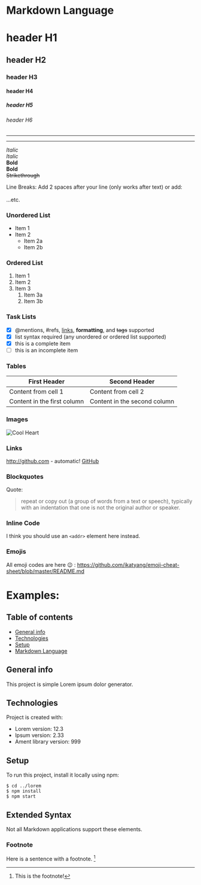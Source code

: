 # Markdown Language
<!--- This is how you comment! --->

# header H1
## header H2
### header H3
#### header H4
##### header H5
###### header H6
---
---

*Italic*  
_Italic_   
**Bold**  
__Bold__  
~~Strikethrough~~

Line Breaks:
Add 2 spaces after your line (only works after text) or add:
\
\
...etc.

### Unordered List
* Item 1
* Item 2
  * Item 2a
  * Item 2b

### Ordered List
1. Item 1
1. Item 2
1. Item 3
   1. Item 3a
   1. Item 3b

### Task Lists
- [x] @mentions, #refs, [links](), **formatting**, and <del>tags</del> supported
- [x] list syntax required (any unordered or ordered list supported)
- [x] this is a complete item
- [ ] this is an incomplete item

### Tables
First Header | Second Header
------------ | -------------
Content from cell 1 | Content from cell 2
Content in the first column | Content in the second column


### Images
![Cool Heart](https://cdn.dribbble.com/users/60166/screenshots/12018819/media/61f4e36108078f66d0ee007a37ca3880.jpg?compress=1&resize=400x300)

### Links
http://github.com - automatic!
[GitHub](http://github.com)

### Blockquotes
Quote:

> repeat or copy out (a group of words from a text or speech),
> typically with an indentation that one is not the original
> author or speaker.

### Inline Code
I think you should use an `<addr>` element here instead.

### Emojis
All emoji codes are here :wink:	: https://github.com/ikatyang/emoji-cheat-sheet/blob/master/README.md



# Examples:
## Table of contents
* [General info](#general-info)
* [Technologies](#technologies)
* [Setup](#setup)
* [Markdown Language](#markdown-language)

## General info
This project is simple Lorem ipsum dolor generator.
	
## Technologies
Project is created with:
* Lorem version: 12.3
* Ipsum version: 2.33
* Ament library version: 999
	
## Setup
To run this project, install it locally using npm:
```
$ cd ../lorem
$ npm install
$ npm start
```

## Extended Syntax
Not all Markdown applications support these elements.
### Footnote
Here is a sentence with a footnote. [^1]

[^1]: This is the footnote!
